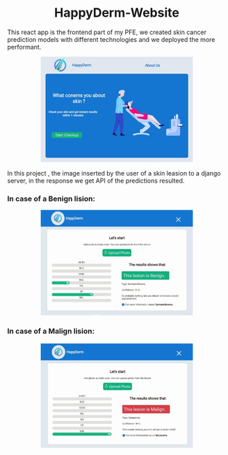 <h1 align="center"> HappyDerm-Website</h1>

<p>This react app is the frontend  part of my PFE, we created skin cancer prediction models with different technologies
and we deployed the more performant.
</p>
<p align="center">
  <img src='./src/assets/cap3.png' width="350" title="hover text">
</p>

<p>In this project , the image inserted by the user of a skin leasion to a django server,  in the response we get API of the predictions resulted.</p>

<h3>In case of a Benign lision:</h3>
<p align="center">
  <img src='./src/assets/cap2.png' width="350" title="hover text">
</p>

<h3>In case of a Malign lision:</h3>
<p align="center">
  <img src='./src/assets/cap1.png' width="350" title="hover text">
</p>
